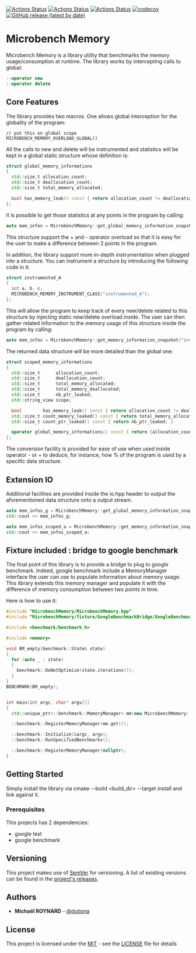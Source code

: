 [![Actions Status](https://github.com/dutiona/MicrobenchMemory/workflows/MacOS/badge.svg)](https://github.com/dutiona/MicrobenchMemory/actions)
[![Actions Status](https://github.com/dutiona/MicrobenchMemory/workflows/Windows/badge.svg)](https://github.com/dutiona/MicrobenchMemory/actions)
[![Actions Status](https://github.com/dutiona/MicrobenchMemory/workflows/Ubuntu/badge.svg)](https://github.com/dutiona/MicrobenchMemory/actions)
[![codecov](https://codecov.io/gh/dutiona/MicrobenchMemory/branch/master/graph/badge.svg)](https://codecov.io/gh/dutiona/MicrobenchMemory)
[![GitHub release (latest by date)](https://img.shields.io/github/v/release/dutiona/MicrobenchMemory)](https://github.com/dutiona/MicrobenchMemory/releases)

# Microbench Memory

Microbench Memory is a library utility that benchmarks the memory usage/consumption
at runtime. The library works by intercepting calls to global:

```cpp
::operator new
::operator delete
```

## Core Features

The library provides two macros. One allows global interception for the globality of the program:

```
// put this on global scope
MICROBENCH_MEMORY_OVERLOAD_GLOBAL()
```

All the calls to new and delete will be instrumented and statistics will be kept in a global static structure whose definition is:

```cpp
struct global_memory_informations
{
  std::size_t allocation_count;
  std::size_t deallocation_count;
  std::size_t total_memory_allocated;

  bool has_memory_leak() const { return allocation_count != deallocation_count; }
};
```

It is possible to get those statistics at any points in the program by calling:

```cpp
auto mem_infos = MicrobenchMemory::get_global_memory_information_snapshot();
```

This structure support the + and - operator overload so that it is easy for the user to make a difference between 2 points in the program.

In addition, the library support more in-depth instrumentation when plugged into a structure.
You can instrument a structure by introducing the following code in it:

```cpp
struct instrumented_A
{
  int a, b, c;
  MICROBENCH_MEMORY_INSTRUMENT_CLASS("instrumented_A");
};
```

This will allow the program to keep track of every new/delete related to this structure by injecting static new/delete overload inside.
The user can then gather related information to the memory usage of this structure inside the program by calling:

```cpp
auto mem_infos = MicrobenchMemory::get_memory_information_snapshot("instrumented_A");
```

The returned data structure will be more detailed than the global one:

```cpp
struct scoped_memory_informations
{
  std::size_t      allocation_count;
  std::size_t      deallocation_count;
  std::size_t      total_memory_allocated;
  std::size_t      total_memory_deallocated;
  std::size_t      nb_ptr_leaked;
  std::string_view scope;

  bool        has_memory_leak() const { return allocation_count != deallocation_count || total_memory_allocated != total_memory_deallocated; }
  std::size_t count_memory_leaked() const { return total_memory_allocated - total_memory_deallocated; }
  std::size_t count_ptr_leaked() const { return nb_ptr_leaked; }

  operator global_memory_informations() const { return {allocation_count, deallocation_count, total_memory_allocated}; }
};
```
The conversion facility is provided for ease of use when used inside operator - or + to deduce, for instance, how % of the program is used by a specific data structure.

## Extension IO

Additional facilities are provided inside the io.hpp header to output the aforementioned data structure onto a output stream.

```cpp
auto mem_infos_g = MicrobenchMemory::get_global_memory_information_snapshot();
std::cout << mem_infos_g;

auto mem_infos_scoped_a = MicrobenchMemory::get_memory_information_snapshot("instrumented_A");
std::cout << mem_infos_scoped_a;
```

## Fixture included : bridge to google benchmark

The final point of this library is to provide a bridge to plug to google benchmark.
Indeed, google benchmark include a MemoryManager interface the user can use to populate information about memory usage.
This library extends this memory manager and populate it with the difference of memory consumption between two points in time.

Here is how to use it:

```cpp
#include "MicrobenchMemory/MicrobenchMemory.hpp"
#include "MicrobenchMemory/fixture/GoogleBenchmarkBridge/GoogleBenchmarkBridge.hpp"

#include <benchmark/benchmark.h>

#include <memory>

void BM_empty(benchmark::State& state)
{
  for (auto _ : state)
  {
    benchmark::DoNotOptimize(state.iterations());
  }
}
BENCHMARK(BM_empty);


int main(int argc, char* argv[])
{
  std::unique_ptr<::benchmark::MemoryManager> mm(new MicrobenchMemory::fixtures::GoogleBenchmarkBridge::MemoryManager());

  ::benchmark::RegisterMemoryManager(mm.get());

  ::benchmark::Initialize(&argc, argv);
  ::benchmark::RunSpecifiedBenchmarks();

  ::benchmark::RegisterMemoryManager(nullptr);
}

```

## Getting Started

Simply install the library via cmake --build <build_dir> --target install and link against it.

### Prerequisites

This projects has 2 dependencies:
* google test
* google benchmark

## Versioning

This project makes use of [SemVer](http://semver.org/) for versioning. A list of
existing versions can be found in the
[project's releases](https://github.com/dutiona/MicrobenchMemory/releases).

## Authors

* **Michaël ROYNARD** - [@dutiona](https://github.com/dutiona)

## License

This project is licensed under the [MIT](https://en.wikipedia.org/wiki/MIT_License) - see the
[LICENSE](LICENSE) file for details
